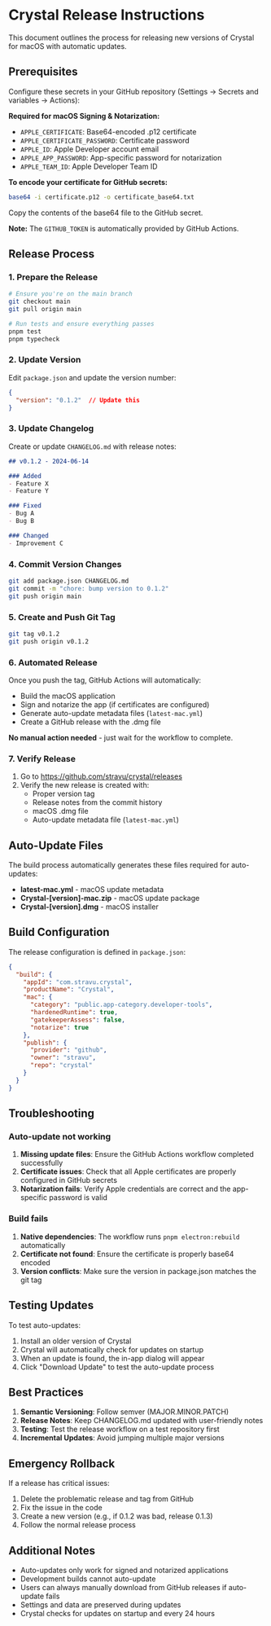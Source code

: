 # Crystal Release Instructions

This document outlines the process for releasing new versions of Crystal for macOS with automatic updates.

## Prerequisites

Configure these secrets in your GitHub repository (Settings → Secrets and variables → Actions):

**Required for macOS Signing & Notarization:**
- `APPLE_CERTIFICATE`: Base64-encoded .p12 certificate
- `APPLE_CERTIFICATE_PASSWORD`: Certificate password
- `APPLE_ID`: Apple Developer account email
- `APPLE_APP_PASSWORD`: App-specific password for notarization
- `APPLE_TEAM_ID`: Apple Developer Team ID

**To encode your certificate for GitHub secrets:**
```bash
base64 -i certificate.p12 -o certificate_base64.txt
```
Copy the contents of the base64 file to the GitHub secret.

**Note:** The `GITHUB_TOKEN` is automatically provided by GitHub Actions.

## Release Process

### 1. Prepare the Release

```bash
# Ensure you're on the main branch
git checkout main
git pull origin main

# Run tests and ensure everything passes
pnpm test
pnpm typecheck
```

### 2. Update Version

Edit `package.json` and update the version number:
```json
{
  "version": "0.1.2"  // Update this
}
```

### 3. Update Changelog

Create or update `CHANGELOG.md` with release notes:
```markdown
## v0.1.2 - 2024-06-14

### Added
- Feature X
- Feature Y

### Fixed
- Bug A
- Bug B

### Changed
- Improvement C
```

### 4. Commit Version Changes

```bash
git add package.json CHANGELOG.md
git commit -m "chore: bump version to 0.1.2"
git push origin main
```

### 5. Create and Push Git Tag

```bash
git tag v0.1.2
git push origin v0.1.2
```

### 6. Automated Release

Once you push the tag, GitHub Actions will automatically:
- Build the macOS application
- Sign and notarize the app (if certificates are configured)
- Generate auto-update metadata files (`latest-mac.yml`)
- Create a GitHub release with the .dmg file

**No manual action needed** - just wait for the workflow to complete.

### 7. Verify Release

1. Go to https://github.com/stravu/crystal/releases
2. Verify the new release is created with:
   - Proper version tag
   - Release notes from the commit history
   - macOS .dmg file
   - Auto-update metadata file (`latest-mac.yml`)

## Auto-Update Files

The build process automatically generates these files required for auto-updates:

- **latest-mac.yml** - macOS update metadata
- **Crystal-[version]-mac.zip** - macOS update package
- **Crystal-[version].dmg** - macOS installer

## Build Configuration

The release configuration is defined in `package.json`:

```json
{
  "build": {
    "appId": "com.stravu.crystal",
    "productName": "Crystal",
    "mac": {
      "category": "public.app-category.developer-tools",
      "hardenedRuntime": true,
      "gatekeeperAssess": false,
      "notarize": true
    },
    "publish": {
      "provider": "github",
      "owner": "stravu",
      "repo": "crystal"
    }
  }
}
```

## Troubleshooting

### Auto-update not working

1. **Missing update files**: Ensure the GitHub Actions workflow completed successfully
2. **Certificate issues**: Check that all Apple certificates are properly configured in GitHub secrets
3. **Notarization fails**: Verify Apple credentials are correct and the app-specific password is valid

### Build fails

1. **Native dependencies**: The workflow runs `pnpm electron:rebuild` automatically
2. **Certificate not found**: Ensure the certificate is properly base64 encoded
3. **Version conflicts**: Make sure the version in package.json matches the git tag

## Testing Updates

To test auto-updates:

1. Install an older version of Crystal
2. Crystal will automatically check for updates on startup
3. When an update is found, the in-app dialog will appear
4. Click "Download Update" to test the auto-update process

## Best Practices

1. **Semantic Versioning**: Follow semver (MAJOR.MINOR.PATCH)
2. **Release Notes**: Keep CHANGELOG.md updated with user-friendly notes
3. **Testing**: Test the release workflow on a test repository first
4. **Incremental Updates**: Avoid jumping multiple major versions

## Emergency Rollback

If a release has critical issues:

1. Delete the problematic release and tag from GitHub
2. Fix the issue in the code
3. Create a new version (e.g., if 0.1.2 was bad, release 0.1.3)
4. Follow the normal release process

## Additional Notes

- Auto-updates only work for signed and notarized applications
- Development builds cannot auto-update
- Users can always manually download from GitHub releases if auto-update fails
- Settings and data are preserved during updates
- Crystal checks for updates on startup and every 24 hours